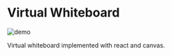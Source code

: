# Virtual Whiteboard

![demo](https://raw.githubusercontent.com/exclamationpointhuman/demo/main/whiteboard/demo.gif)

Virtual whiteboard implemented with react and canvas. 
